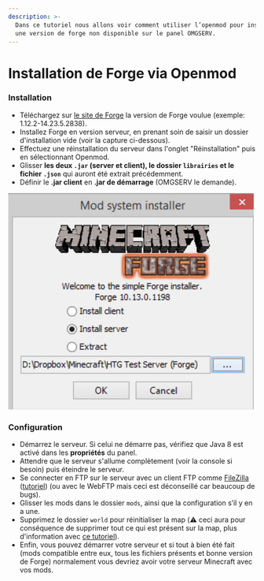 ```yaml
---
description: >-
  Dans ce tutoriel nous allons voir comment utiliser l’openmod pour installer
  une version de forge non disponible sur le panel OMGSERV.
---
```


# Installation de Forge via Openmod

### Installation

* Téléchargez sur [le site de Forge](http://files.minecraftforge.net) la version de Forge voulue \(exemple: 1.12.2-14.23.5.2838\).
* Installez Forge en version serveur, en prenant soin de saisir un dossier d'installation vide \(voir la capture ci-dessous\).
* Effectuez une réinstallation du serveur dans l'onglet "Réinstallation" puis en sélectionnant Openmod.
* Glisser **les deux `.jar` \(server et client\), le dossier `librairies` et le fichier `.json`** qui auront été extrait précédemment.
* Définir le **.jar client** en **.jar de démarrage** \(OMGSERV le demande\).

![](../.gitbook/assets/small_capture_d_ecran_2021_01_13_a_14_26_55_49c6053892.png)

### Configuration

* Démarrez le serveur. Si celui ne démarre pas, vérifiez que Java 8 est activé dans les **propriétés** du panel.
* Attendre que le serveur s'allume complètement \(voir la console si besoin\) puis éteindre le serveur.
* Se connecter en FTP sur le serveur avec un client FTP comme [FileZilla](https://filezilla-project.org/download.php?type=client) \([tutoriel](https://docs.idelya-network.fr/minecraft/acceder-au-ftp)\) \(ou avec le WebFTP mais ceci est déconseillé car beaucoup de bugs\).
* Glisser les mods dans le dossier `mods`, ainsi que la configuration s’il y en a une. 
* Supprimez le dossier `world` pour réinitialiser la map \(⚠️ ceci aura pour conséquence de supprimer tout ce qui est présent sur la map, plus d'information avec [ce tutoriel](https://docs.idelya-network.fr/minecraft/dois-je-supprimer-mon-monde)\).
* Enfin, vous pouvez démarrer votre serveur et si tout à bien été fait \(mods compatible entre eux, tous les fichiers présents et bonne version de Forge\) normalement vous devriez avoir votre serveur Minecraft avec vos mods.

